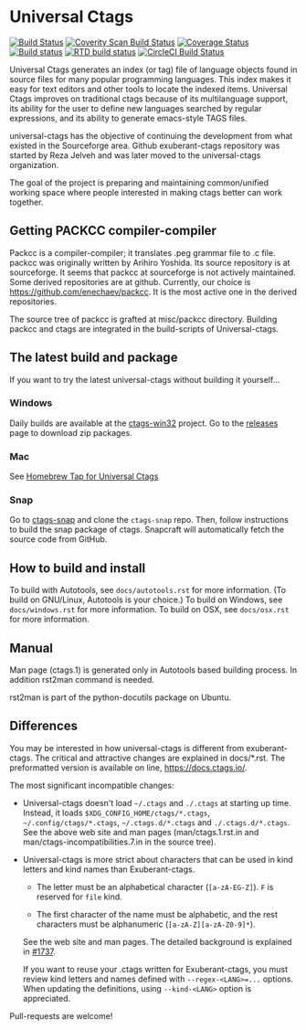 # Universal Ctags

[![Build Status](https://travis-ci.org/universal-ctags/ctags.svg?branch=master)](https://travis-ci.org/universal-ctags/ctags)
[![Coverity Scan Build Status](https://scan.coverity.com/projects/4355/badge.svg)](https://scan.coverity.com/projects/4355)
[![Coverage Status](https://coveralls.io/repos/universal-ctags/ctags/badge.svg?branch=master&service=github)](https://coveralls.io/github/universal-ctags/ctags?branch=master)
[![Build status](https://ci.appveyor.com/api/projects/status/6hk2p5lv6jsrd9o7/branch/master?svg=true)](https://ci.appveyor.com/project/universalctags/ctags/branch/master)
[![RTD build status](https://readthedocs.org/projects/ctags/badge)](https://docs.ctags.io)
[![CircleCI Build Status](https://circleci.com/gh/universal-ctags/ctags.svg?style=shield&circle-token=2e582261da84ebc6d21725b05381f410bc5de29d)](https://circleci.com/gh/universal-ctags)

Universal Ctags generates an index (or tag) file of language objects found in source files for many popular programming languages. This index makes it easy for text editors and other tools to locate the indexed items. Universal Ctags improves on traditional ctags because of its multilanguage support, its ability for the user to define new languages searched by regular expressions, and its ability to generate emacs-style TAGS files.

universal-ctags has the objective of continuing the development from
what existed in the Sourceforge area. Github exuberant-ctags
repository was started by Reza Jelveh and was later moved to the
universal-ctags organization.

The goal of the project is preparing and maintaining common/unified working
space where people interested in making ctags better can work
together.

## Getting PACKCC compiler-compiler ##

Packcc is a compiler-compiler; it translates .peg grammar file to .c
file.  packcc was originally written by Arihiro Yoshida. Its source
repository is at sourceforge. It seems that packcc at sourceforge is
not actively maintained. Some derived repositories are at
github. Currently, our choice is
https://github.com/enechaev/packcc. It is the most active one in the
derived repositories.

The source tree of packcc is grafted at misc/packcc directory.
Building packcc and ctags are integrated in the build-scripts of
Universal-ctags.

## The latest build and package ##

If you want to try the latest universal-ctags without building it yourself...

### Windows
Daily builds are available at the [ctags-win32](https://github.com/universal-ctags/ctags-win32) project.
Go to the [releases](https://github.com/universal-ctags/ctags-win32/releases) page to download zip packages.

### Mac
See [Homebrew Tap for Universal Ctags](https://github.com/universal-ctags/homebrew-universal-ctags)

### Snap
Go to [ctags-snap](https://github.com/universal-ctags/ctags-snap) and
clone the `ctags-snap` repo. Then, follow instructions to build the
snap package of ctags. Snapcraft will automatically fetch the source
code from GitHub.

## How to build and install ##

To build with Autotools, see `docs/autotools.rst` for more information.
(To build on GNU/Linux, Autotools is your choice.)
To build on Windows, see `docs/windows.rst` for more information.
To build on OSX, see `docs/osx.rst` for more information.

## Manual ##
Man page (ctags.1) is generated only in Autotools based building process.
In addition rst2man command is needed.

rst2man is part of the python-docutils package on Ubuntu.

## Differences ##

You may be interested in how universal-ctags is different from
exuberant-ctags. The critical and attractive changes are explained
in docs/\*.rst. The preformatted version is available on line,
https://docs.ctags.io/.

The most significant incompatible changes:

* Universal-ctags doesn't load
`~/.ctags` and `./.ctags` at starting up time. Instead, it loads
`$XDG_CONFIG_HOME/ctags/*.ctags`, `~/.config/ctags/*.ctags`,
`~/.ctags.d/*.ctags` and `./.ctags.d/*.ctags`. See the above web site
and man pages (man/ctags.1.rst.in and man/ctags-incompatibilities.7.in
in the source tree).

* Universal-ctags is more strict about characters that can be
  used in kind letters and kind names than Exuberant-ctags.

  - The letter must be an alphabetical character (`[a-zA-EG-Z]`).
    `F` is reserved for `file` kind.

  - The first character of the name must be alphabetic, and
    the rest characters must be alphanumeric (`[a-zA-Z][a-zA-Z0-9]*`).

  See the web site and man pages. The detailed background is explained
  in [#1737](https://github.com/universal-ctags/ctags/pull/1737).

  If you want to reuse your .ctags written for Exuberant-ctags,
  you must review kind letters and names defined with `--regex-<LANG>=...`
  options. When updating the definitions, using `--kind-<LANG>` option
  is appreciated.

Pull-requests are welcome!

